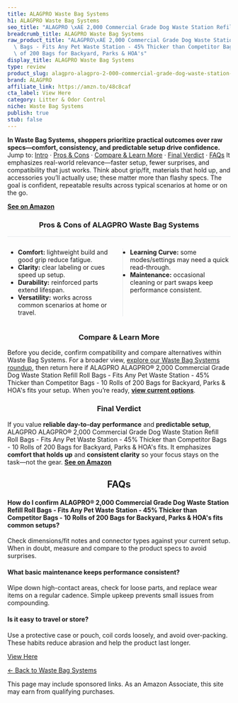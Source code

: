```yaml
---
title: ALAGPRO Waste Bag Systems
h1: ALAGPRO Waste Bag Systems
seo_title: "ALAGPRO \xAE 2,000 Commercial Grade Dog Waste Station Refill\u2026"
breadcrumb_title: ALAGPRO Waste Bag Systems
raw_product_title: "ALAGPRO\xAE 2,000 Commercial Grade Dog Waste Station Refill Roll\
  \ Bags - Fits Any Pet Waste Station - 45% Thicker than Competitor Bags - 10 Rolls\
  \ of 200 Bags for Backyard, Parks & HOA's"
display_title: ALAGPRO Waste Bag Systems
type: review
product_slug: alagpro-alagpro-2-000-commercial-grade-dog-waste-station-refill-roll-ba-2bd0a051
brand: ALAGPRO
affiliate_link: https://amzn.to/48c8caf
cta_label: View Here
category: Litter & Odor Control
niche: Waste Bag Systems
publish: true
stub: false
---
```


<div id="intro" class="full-width"><p><strong>In Waste Bag Systems, shoppers prioritize practical outcomes over raw specs&mdash;comfort, consistency, and predictable setup drive confidence.</strong> Jump to: <a href="#intro">Intro</a> · <a href="#pros-cons">Pros &amp; Cons</a> · <a href="#compare-more">Compare &amp; Learn More</a> · <a href="#verdict">Final Verdict</a> · <a href="#faqs">FAQs</a> It emphasizes real-world relevance&mdash;faster setup, fewer surprises, and compatibility that just works. Think about grip/fit, materials that hold up, and accessories you’ll actually use; these matter more than flashy specs. The goal is confident, repeatable results across typical scenarios at home or on the go.</p><p><a href="https://amzn.to/48c8caf" rel="nofollow sponsored noopener" target="_blank"><strong>See on Amazon</strong></a></p></div>
<h3 id="pros-cons" style="text-align:center;">Pros &amp; Cons of ALAGPRO Waste Bag Systems</h3>
<div class="pc-grid" style="display:grid;grid-template-columns:1fr 1fr;gap:16px;border-top:1px solid #e5e7eb;padding-top:12px;">
  <ul>
    <li><strong>Comfort:</strong> lightweight build and good grip reduce fatigue.</li>
    <li><strong>Clarity:</strong> clear labeling or cues speed up setup.</li>
    <li><strong>Durability:</strong> reinforced parts extend lifespan.</li>
    <li><strong>Versatility:</strong> works across common scenarios at home or travel.</li>
  </ul>
  <ul style="border-left:1px solid #e5e7eb;padding-left:16px;">
    <li><strong>Learning Curve:</strong> some modes/settings may need a quick read-through.</li>
    <li><strong>Maintenance:</strong> occasional cleaning or part swaps keep performance consistent.</li>
  </ul>
</div>


<h3 id="compare-more" style="text-align:center;">Compare &amp; Learn More</h3>
<p>Before you decide, confirm compatibility and compare alternatives within Waste Bag Systems. For a broader view, <a href="#">explore our Waste Bag Systems roundup</a>, then return here if ALAGPRO ALAGPRO® 2,000 Commercial Grade Dog Waste Station Refill Roll Bags - Fits Any Pet Waste Station - 45% Thicker than Competitor Bags - 10 Rolls of 200 Bags for Backyard, Parks & HOA's fits your setup. When you’re ready, <a href="https://amzn.to/48c8caf" rel="nofollow sponsored noopener" target="_blank"><strong>view current options</strong></a>.</p>

<h3 id="verdict" style="text-align:center;">Final Verdict</h3>
<p>If you value <strong>reliable day-to-day performance</strong> and <strong>predictable setup</strong>, ALAGPRO ALAGPRO® 2,000 Commercial Grade Dog Waste Station Refill Roll Bags - Fits Any Pet Waste Station - 45% Thicker than Competitor Bags - 10 Rolls of 200 Bags for Backyard, Parks & HOA's fits. It emphasizes <strong>comfort that holds up</strong> and <strong>consistent clarity</strong> so your focus stays on the task&mdash;not the gear. <a href="https://amzn.to/48c8caf" rel="nofollow sponsored noopener" target="_blank"><strong>See on Amazon</strong></a></p>

<h2 id="faqs" style="text-align:center;">FAQs</h2>
<h4><strong>How do I confirm ALAGPRO® 2,000 Commercial Grade Dog Waste Station Refill Roll Bags - Fits Any Pet Waste Station - 45% Thicker than Competitor Bags - 10 Rolls of 200 Bags for Backyard, Parks & HOA's fits common setups?</strong></h4>
<p>Check dimensions/fit notes and connector types against your current setup. When in doubt, measure and compare to the product specs to avoid surprises.</p>
<h4><strong>What basic maintenance keeps performance consistent?</strong></h4>
<p>Wipe down high-contact areas, check for loose parts, and replace wear items on a regular cadence. Simple upkeep prevents small issues from compounding.</p>
<h4><strong>Is it easy to travel or store?</strong></h4>
<p>Use a protective case or pouch, coil cords loosely, and avoid over-packing. These habits reduce abrasion and help the product last longer.</p>

<p><a class="btn" href="https://amzn.to/48c8caf" target="_blank" rel="nofollow sponsored noopener">View Here</a></p>
<p><a href="/roundups/litter-odor-control/waste-bag-systems/">← Back to Waste Bag Systems</a></p>
<aside class="disclosure">This page may include sponsored links. As an Amazon Associate, this site may earn from qualifying purchases.</aside>
